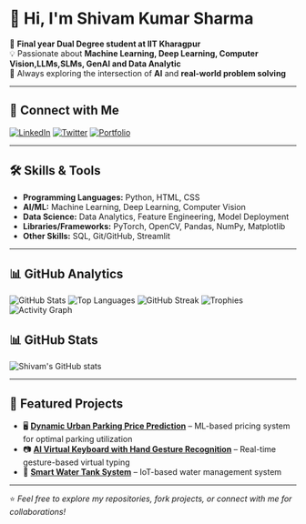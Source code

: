 # 👋 Hi, I'm Shivam Kumar Sharma

🚀 **Final year Dual Degree student at IIT Kharagpur**  
💡 Passionate about **Machine Learning, Deep Learning, Computer Vision,LLMs,SLMs, GenAI and Data Analytic**  
🌱 Always exploring the intersection of **AI** and **real-world problem solving**  

---

## 🔗 Connect with Me

[![LinkedIn](https://img.shields.io/badge/LinkedIn-0A66C2?style=for-the-badge&logo=linkedin&logoColor=white)](https://www.linkedin.com/in/shivam-kumar-sharma-816318200/)
[![Twitter](https://img.shields.io/badge/Twitter-1DA1F2?style=for-the-badge&logo=twitter&logoColor=white)](https://twitter.com/hiiShivamSharma)
[![Portfolio](https://img.shields.io/badge/Portfolio-000000?style=for-the-badge&logo=About.me&logoColor=white)](#) <!-- Add your portfolio link here -->

---

## 🛠 Skills & Tools

- **Programming Languages:** Python, HTML, CSS  
- **AI/ML:** Machine Learning, Deep Learning, Computer Vision  
- **Data Science:** Data Analytics, Feature Engineering, Model Deployment  
- **Libraries/Frameworks:** PyTorch, OpenCV, Pandas, NumPy, Matplotlib  
- **Other Skills:** SQL, Git/GitHub, Streamlit

---


## 📊 GitHub Analytics

![GitHub Stats](https://github-readme-stats.vercel.app/api?username=iamshivamkumarsharma&show_icons=true&theme=radical)
![Top Languages](https://github-readme-stats.vercel.app/api/top-langs/?username=iamshivamkumarsharma&layout=compact&theme=radical)
![GitHub Streak](https://streak-stats.demolab.com?user=iamshivamkumarsharma&theme=radical&hide_border=true)
![Trophies](https://github-profile-trophy.vercel.app/?username=iamshivamkumarsharma&theme=onedark&row=1&column=6)
![Activity Graph](https://github-readme-activity-graph.vercel.app/graph?username=iamshivamkumarsharma&theme=react-dark&hide_border=true)


## 📊 GitHub Stats

![Shivam's GitHub stats](https://github-readme-stats.vercel.app/api?username=iamshivamkumarsharma&show_icons=true&title_color=ffffff&icon_color=bb2acf&text_color=daf7dc&bg_color=151515)

---

## 📌 Featured Projects

- 🖥 **[Dynamic Urban Parking Price Prediction](#)** – ML-based pricing system for optimal parking utilization  
- 📷 **[AI Virtual Keyboard with Hand Gesture Recognition](#)** – Real-time gesture-based virtual typing  
- 🌱 **[Smart Water Tank System](#)** – IoT-based water management system  

---

⭐ *Feel free to explore my repositories, fork projects, or connect with me for collaborations!*
